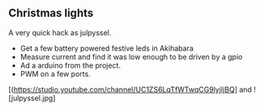 ## Christmas lights
A very quick hack as julpyssel.

*  Get a few battery powered festive leds in Akihabara
*  Measure  current and find it was low enough to be driven by a gpio
*  Ad a arduino from the project.
*  PWM on a few ports.

[(https://studio.youtube.com/channel/UC1ZS6LqTfWTwqCG9lyjIjBQ] and 
![julpyssel.jpg]
